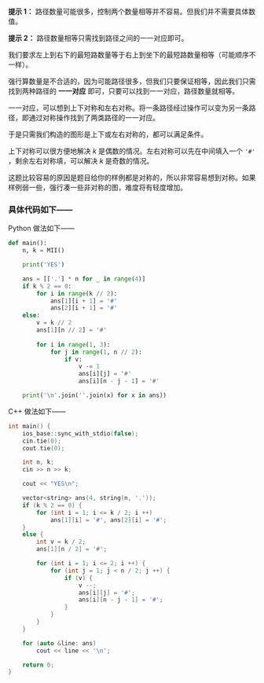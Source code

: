 **提示 1：** 路径数量可能很多，控制两个数量相等并不容易。但我们并不需要具体数值。

**提示 2：** 路径数量相等只需找到路径之间的一一对应即可。

我们要求左上到右下的最短路数量等于右上到坐下的最短路数量相等（可能顺序不一样）。

强行算数量是不合适的，因为可能路径很多，但我们只要保证相等，因此我们只需找到两种路径的 **一一对应** 即可，只要可以找到一一对应，路径数量就相等。

一一对应，可以想到上下对称和左右对称。将一条路径经过操作可以变为另一条路径，即通过对称操作找到了两类路径的一一对应。

于是只需我们构造的图形是上下或左右对称的，都可以满足条件。

上下对称可以很方便地解决 $k$ 是偶数的情况。左右对称可以先在中间填入一个 `'#'` ，剩余左右对称填，可以解决 $k$ 是奇数的情况。

这题比较容易的原因是题目给你的样例都是对称的，所以非常容易想到对称。如果样例弱一些，强行凑一些非对称的图，难度将有轻度增加。

### 具体代码如下——

Python 做法如下——

```Python []
def main():
    n, k = MII()

    print('YES')

    ans = [['.'] * n for _ in range(4)]
    if k % 2 == 0:
        for i in range(k // 2):
            ans[1][i + 1] = '#'
            ans[2][i + 1] = '#'
    else:
        v = k // 2
        ans[1][n // 2] = '#'
        
        for i in range(1, 3):
            for j in range(1, n // 2):
                if v:
                    v -= 1
                    ans[i][j] = '#'
                    ans[i][n - j - 1] = '#'

    print('\n'.join(''.join(x) for x in ans))
```

C++ 做法如下——

```cpp []
int main() {
    ios_base::sync_with_stdio(false);
    cin.tie(0);
    cout.tie(0);

    int n, k;
    cin >> n >> k;

    cout << "YES\n";

    vector<string> ans(4, string(n, '.'));
    if (k % 2 == 0) {
        for (int i = 1; i <= k / 2; i ++)
            ans[1][i] = '#', ans[2][i] = '#';
    }
    else {
        int v = k / 2;
        ans[1][n / 2] = '#';

        for (int i = 1; i <= 2; i ++) {
            for (int j = 1; j < n / 2; j ++) {
                if (v) {
                    v --;
                    ans[i][j] = '#';
                    ans[i][n - j - 1] = '#';
                }
            }
        }
    }

    for (auto &line: ans)
        cout << line << '\n';

    return 0;
}
```
